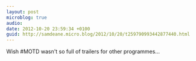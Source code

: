 ```yaml
---
layout: post
microblog: true
audio: 
date: 2012-10-20 23:59:34 +0100
guid: http://samdeane.micro.blog/2012/10/20/t259790993442877440.html
---
```

Wish #MOTD wasn't so full of trailers for other programmes...
